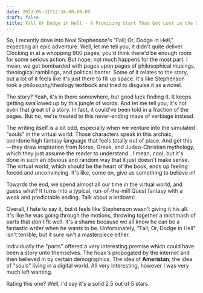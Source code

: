```yaml
---
date: 2023-05-31T12:34:00-04:00
draft: false
title: Fall Or Dodge in Hell - A Promising Start That Got Lost in the Digital Abyss
---
```


So, I recently dove into Neal Stephenson's "Fall; Or, Dodge in Hell," expecting an epic adventure. Well, let me tell you, it didn't quite deliver. Clocking in at a whopping 900 pages, you'd think there'd be enough room for some serious action. But nope, not much happens for the most part. I mean, we get bombarded with pages upon pages of philosophical musings, theological ramblings, and political banter. Some of it relates to the story, but a lot of it feels like it's just there to fill up space. It's like Stephenson took a philosophy/theology textbook and tried to disguise it as a novel.

The story? Yeah, it's in there somewhere, but good luck finding it. It keeps getting swallowed up by this jungle of words. And let me tell you, it's not even that great of a story. In fact, it could've been told in a fraction of the pages. But no, we're treated to this never-ending maze of verbiage instead.

The writing itself is a bit odd, especially when we venture into the simulated "souls" in the virtual world. Those characters speak in this archaic, overdone high fantasy language that feels totally out of place. And get this—they draw inspiration from Norse, Greek, and Judeo-Christian mythology, which they just assume the reader to understand.. I mean, cool, but it's done in such an obvious and random way that it just doesn't make sense. The virtual world, which should be the heart of the book, ends up feeling forced and unconvincing. It's like, come on, give us something to believe in!

Towards the end, we spend almost all our time in the virtual world, and guess what? It turns into a typical, run-of-the-mill Quest fantasy with a weak and predictable ending. Talk about a letdown!

Overall, I hate to say it, but it feels like Stephenson wasn't giving it his all. It's like he was going through the motions, throwing together a mishmash of parts that don't fit well. It's a shame because we all know he can be a fantastic writer when he wants to be. Unfortunately, "Fall; Or, Dodge in Hell" isn't terrible, but it sure isn't a masterpiece either.

Individually the "parts" offered a very interesting premise which could have been a story unto themselves. The hoax's propogated by the internet and then believed in by certain demographics. The idea of **Ameristan**, the idea of "souls" living in a digital world. All very interesting, however I was very much left wanting.

Rating this one? Well, I'd say it's a solid 2.5 out of 5 stars.